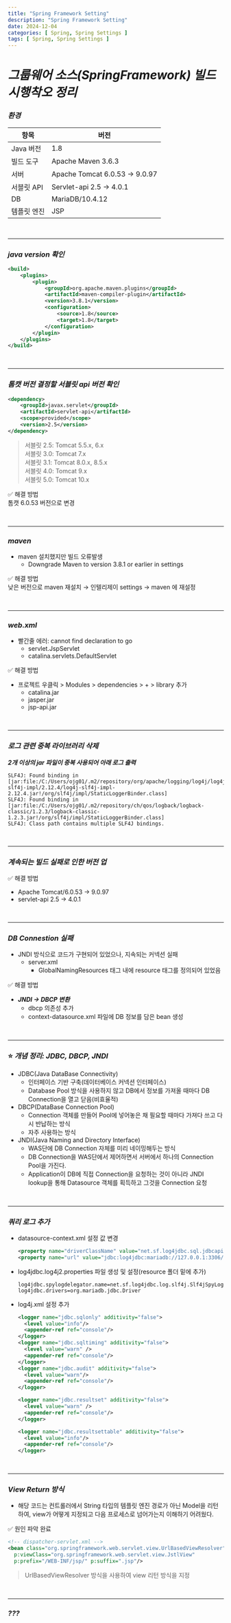 ```yaml
---
title: "Spring Framework Setting"
description: "Spring Framework Setting"
date: 2024-12-04
categories: [ Spring, Spring Settings ]
tags: [ Spring, Spring Settings ]
---
```


# ***그룹웨어 소스(SpringFramework) 빌드 시행착오 정리***

### ***환경***

| 항목            | 버전                  |
|-----------------|-----------------------|
| Java 버전       | 1.8                   |
| 빌드 도구       | Apache Maven 3.6.3    |
| 서버            | Apache Tomcat 6.0.53 → 9.0.97 |
| 서블릿 API      | Servlet-api 2.5 → 4.0.1 |
| DB              | MariaDB/10.4.12      |
| 템플릿 엔진     | JSP                   |

<br>
<hr>

### ***java version 확인***

```xml
<build>
    <plugins>
        <plugin>
            <groupId>org.apache.maven.plugins</groupId>
            <artifactId>maven-compiler-plugin</artifactId>
            <version>3.8.1</version>
            <configuration>
                <source>1.8</source>
                <target>1.8</target>
            </configuration>
        </plugin>
    </plugins>
</build>
```

<br>
<hr>

### ***톰캣 버전 결정할 서블릿 api 버전 확인***

```xml
<dependency>
	<groupId>javax.servlet</groupId>
	<artifactId>servlet-api</artifactId>
	<scope>provided</scope>
	<version>2.5</version>
</dependency>
```
> 서블릿 2.5: Tomcat 5.5.x, 6.x    
> 서블릿 3.0: Tomcat 7.x    
> 서블릿 3.1: Tomcat 8.0.x, 8.5.x    
> 서블릿 4.0: Tomcat 9.x    
> 서블릿 5.0: Tomcat 10.x    
  
✅ 해결 방법  
톰캣 6.0.53 버전으로 변경  

<br>
<hr>

### ***maven***

- maven 설치했지만 빌드 오류발생
  - Downgrade Maven to version 3.8.1 or earlier in settings
  
✅ 해결 방법  
낮은 버전으로 maven 재설치 → 인텔리제이 settings → maven 에 재설정  

<br>
<hr>

### ***web.xml***

- 빨간줄 에러: cannot find declaration to go
  - servlet.JspServlet
  - catalina.servlets.DefaultServlet
  
✅ 해결 방법  
- 프로젝트 우클릭 > Modules > dependencies > + > library 추가 
  - catalina.jar
  - jasper.jar
  - jsp-api.jar

<br>
<hr>

### ***로그 관련 중복 라이브러리 삭제***

***2개 이상의 jar 파일이 중복 사용되어 아래 로그 출력***  

```log
SLF4J: Found binding in [jar:file:/C:/Users/ojg01/.m2/repository/org/apache/logging/log4j/log4j-slf4j-impl/2.12.4/log4j-slf4j-impl-2.12.4.jar!/org/slf4j/impl/StaticLoggerBinder.class]
SLF4J: Found binding in [jar:file:/C:/Users/ojg01/.m2/repository/ch/qos/logback/logback-classic/1.2.3/logback-classic-1.2.3.jar!/org/slf4j/impl/StaticLoggerBinder.class]	
SLF4J: Class path contains multiple SLF4J bindings. 
```

<br>
<hr>

### ***계속되는 빌드 실패로 인한 버전 업***

✅ 해결 방법  
- Apache Tomcat/6.0.53 → 9.0.97
- servlet-api 2.5 → 4.0.1

<br>
<hr>

### ***DB Connestion 실패***

- JNDI 방식으로 코드가 구현되어 있었으나, 지속되는 커넥션 실패
	- server.xml 
		- GlobalNamingResources 태그 내에 resource 태그를 정의되어 있었음
  
✅ 해결 방법  
- ***JNDI → DBCP 변환***
  - dbcp 의존성 추가
  - context-datasource.xml 파일에 DB 정보를 담은 bean 생성

<br>
<hr>

### ⭐​ ***개념 정리: JDBC, DBCP, JNDI***  

- JDBC(Java DataBase Connectivity)
	- 인터페이스 기반 구축(데이터베이스 커넥션 인터페이스)
	- Database Pool 방식을 사용하지 않고 DB에서 정보를 가져올 때마다 DB Connection을 열고 닫음(비효율적)
- DBCP(DataBase Connection Pool)
	- Connection 객체를 만들어 Pool에 넣어놓은 채 필요할 때마다 가져다 쓰고 다시 반납하는 방식
	- 자주 사용하는 방식
- JNDI(Java Naming and Directory Interface)
	- WAS단에 DB Connection 자체를 미리 네이밍해두는 방식
	- DB Connection을 WAS단에서 제어하면서 서버에서 하나의 Connection Pool을 가진다.
	- Application이 DB에 직접 Connection을 요청하는 것이 아니라 JNDI lookup을 통해 Datasource 객체를 획득하고 그것을 Connection 요청

<br>
<hr>

### ***쿼리 로그 추가***

- datasource-context.xml 설정 값 변경  
  ```xml
  <property name="driverClassName" value="net.sf.log4jdbc.sql.jdbcapi.DriverSpy"></property>
  <property name="url" value="jdbc:log4jdbc:mariadb://127.0.0.1:3306/디비명" /> 
  ```
- log4jdbc.log4j2.properties 파일 생성 및 설정(resource 폴더 밑에 추가)  
  ```properties
  log4jdbc.spylogdelegator.name=net.sf.log4jdbc.log.slf4j.Slf4jSpyLogDelegator
  log4jdbc.drivers=org.mariadb.jdbc.Driver
  ```
- log4j.xml 설정 추가  
  ```xml
  <logger name="jdbc.sqlonly" additivity="false"> 
    <level value="info"/> 
    <appender-ref ref="console"/> 
  </logger>
  <logger name="jdbc.sqltiming" additivity="false">
    <level value="warn" />
    <appender-ref ref="console"/> 
  </logger>
  <logger name="jdbc.audit" additivity="false"> 
    <level value="warn"/>  
    <appender-ref ref="console"/> 
  </logger> 

  <logger name="jdbc.resultset" additivity="false">
    <level value="warn" />
    <appender-ref ref="console"/> 
  </logger>

  <logger name="jdbc.resultsettable" additivity="false"> 
    <level value="info"/>  
    <appender-ref ref="console"/> 
  </logger>
  ```

<br>
<hr>

### ***View Return 방식***

- 해당 코드는 컨트롤러에서 String 타입의 템플릿 엔진 경로가 아닌 Model을 리턴하여, view가 어떻게 지정되고 다음 프로세스로 넘어가는지 이해하기 어려웠다.
  
✅ 원인 파악 완료  

```xml
<!-- dispatcher-servlet.xml -->
<bean class="org.springframework.web.servlet.view.UrlBasedViewResolver" p:order="1"
  p:viewClass="org.springframework.web.servlet.view.JstlView"
  p:prefix="/WEB-INF/jsp/" p:suffix=".jsp"/>
```
> UrlBasedViewResolver 방식을 사용하여 view 리턴 방식을 지정  

<br>
<hr>

### ***???***


